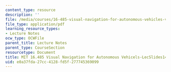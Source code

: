 ```yaml
---
content_type: resource
description: ''
file: /media/courses/16-485-visual-navigation-for-autonomous-vehicles-vnav-fall-2020/e0a37fda27cc4128fd5f277745369099_MIT16_485F20_lec14.pdf
file_type: application/pdf
learning_resource_types:
- Lecture Notes
ocw_type: OCWFile
parent_title: Lecture Notes
parent_type: CourseSection
resourcetype: Document
title: MIT 16.485 Visual Navigation for Autonomous Vehicels-LecSlides14
uid: e0a37fda-27cc-4128-fd5f-277745369099
---
```

